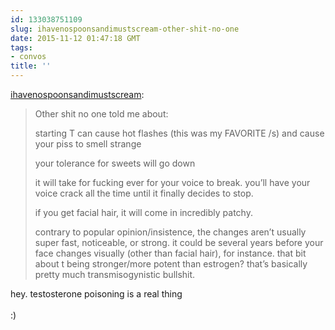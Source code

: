 ```yaml
---
id: 133038751109
slug: ihavenospoonsandimustscream-other-shit-no-one
date: 2015-11-12 01:47:18 GMT
tags:
- convos
title: ''
---
```

<p><a class="tumblr_blog" href="http://ihavenospoonsandimustscream.tumblr.com/post/133038225270">ihavenospoonsandimustscream</a>:</p>
<blockquote>
<p>Other shit no one told me about:</p>
<p>starting T can cause hot flashes (this was my FAVORITE /s) and cause your piss to smell strange</p>
<p>your tolerance for sweets will go down</p>
<p>it will take for fucking ever for your voice to break. you’ll have your voice crack all the time until it finally decides to stop.</p>
<p>if you get facial hair, it will come in incredibly patchy.</p>
<p>contrary to popular opinion/insistence, the changes aren’t usually super fast, noticeable, or strong. it could be several years before your face changes visually (other than facial hair), for instance. that bit about t being stronger/more potent than estrogen? that’s basically pretty much transmisogynistic bullshit.<br></p>
</blockquote>

<p>hey. testosterone poisoning is a real thing<br/><br/>:)</p>